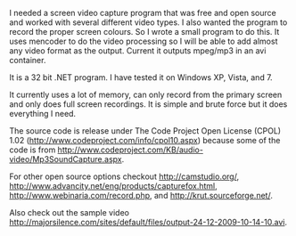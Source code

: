 I needed a screen video capture program that was free and open source and worked with several different video types. I also wanted the program to record the proper screen colours. So I wrote a small program to do this. It uses mencoder to do the video processing so I will be able to add almost any video format as the output. Current it outputs mpeg/mp3 in an avi container.

It is a 32 bit .NET program. I have tested it on Windows XP, Vista, and 7.

It currently uses a lot of memory, can only record from the primary screen and only does full screen recordings.  It is simple and brute force but it does everything I need.

The source code is release under The Code Project Open License (CPOL) 1.02 (http://www.codeproject.com/info/cpol10.aspx) because some of the code is from http://www.codeproject.com/KB/audio-video/Mp3SoundCapture.aspx.

For other open source options checkout http://camstudio.org/, http://www.advancity.net/eng/products/capturefox.html, http://www.webinaria.com/record.php, and http://krut.sourceforge.net/.

Also check out the sample video http://majorsilence.com/sites/default/files/output-24-12-2009-10-14-10.avi.


